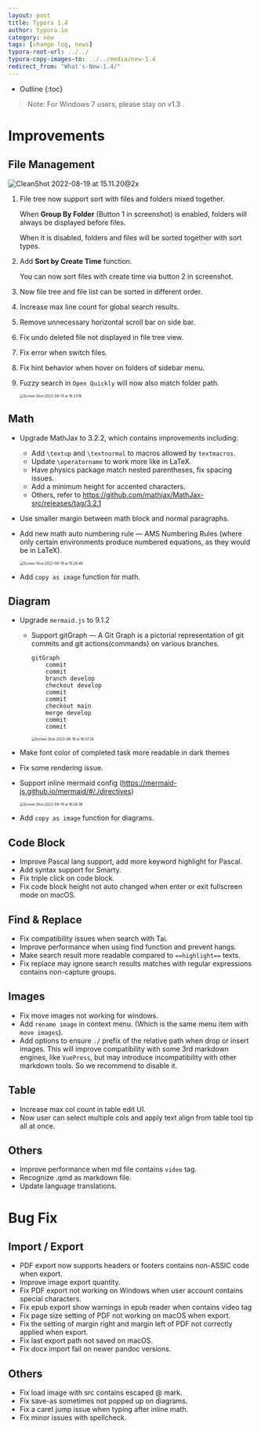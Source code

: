 ```yaml
---
layout: post
title: Typora 1.4
author: typora.io
category: new
tags: [change log, news]
typora-root-url: ../../
typora-copy-images-to: ../../media/new-1.4
redirect_from: "What's-New-1.4/"
---
```


* Outline
{:toc}

> Note: For Windows 7 users, please stay on v1.3 .

# Improvements

## File Management

![CleanShot 2022-08-19 at 15.11.20@2x](/media/new-1.4/CleanShot%202022-08-19%20at%2015.11.20@2x.png)

1. File tree now support sort with files and folders mixed together. 

   When **Group By Folder** (Button 1 in screenshot) is enabled, folders will always be displayed before files.

   When it is disabled, folders and files will be sorted together with sort types.

2. Add **Sort by Create Time** function. 

   You can now sort files with create time via button 2 in screenshot.

3. Now file tree and file list can be sorted in different order.

4. Increase max line count for global search results.

5. Remove unnecessary horizontal scroll bar on side bar. 

6. Fix undo deleted file not displayed in file tree view.

7. Fix error when switch files.

8. Fix hint behavior when hover on folders of sidebar menu.

9. Fuzzy search in `Open Quickly` will now also match folder path.

   <img src="/media/new-1.4/Screen%20Shot%202022-08-19%20at%2016.23.16.png" alt="Screen Shot 2022-08-19 at 16.23.16" style="zoom:50%;" />

## Math

- Upgrade MathJax to 3.2.2, which contains improvements including:

  - Add `\textup` and `\textnormal` to macros allowed by `textmacros`. 
  - Update `\operatorname` to work more like in LaTeX.
  - Have physics package match nested parentheses, fix spacing issues. 
  - Add a minimum height for accented characters.
  - Others, refer to <https://github.com/mathjax/MathJax-src/releases/tag/3.2.1>

- Use smaller margin between math block and normal paragraphs.

- Add new math auto numbering rule — AMS Numbering Rules (where only certain environments produce numbered equations, as they would be in LaTeX).

  <img src="/media/new-1.4/Screen%20Shot%202022-08-19%20at%2015.29.49.png" alt="Screen Shot 2022-08-19 at 15.29.49" style="zoom:50%;" />

- Add `copy as image` function for math.

## Diagram

- Upgrade `mermaid.js` to 9.1.2

  - Support gitGraph — A Git Graph is a pictorial representation of git commits and git actions(commands) on various branches.

    ```
    gitGraph
        commit
        commit
        branch develop
        checkout develop
        commit
        commit
        checkout main
        merge develop
        commit
        commit
    ```

    

    <img src="/media/new-1.4/Screen%20Shot%202022-08-19%20at%2016.07.24.png" alt="Screen Shot 2022-08-19 at 16.07.24" style="zoom:50%;" />

- Make font color of completed task more readable in dark themes

- Fix some rendering issue. 

- Support inline mermaid config (<https://mermaid-js.github.io/mermaid/#/./directives>)

  <img src="/media/new-1.4/Screen%20Shot%202022-08-19%20at%2016.04.36.png" alt="Screen Shot 2022-08-19 at 16.04.36" style="zoom:50%;" />

- Add `copy as image` function for diagrams.

## Code Block

- Improve Pascal lang support, add more keyword highlight for Pascal.
- Add syntax support for Smarty.
- Fix triple click on code block.
- Fix code block height not auto changed when enter or exit fullscreen mode on macOS.

## Find & Replace

- Fix compatibility issues when search with Tai.
- Improve performance when using find function and prevent hangs.
- Make search result more readable compared to `==highlight==` texts.
- Fix replace may ignore search results matches with regular expressions contains non-capture groups.

## Images

- Fix move images not working for windows.
- Add `rename image` in context menu. (Which is the same menu item with `move images`).
- Add options to ensure `./` prefix of the relative path when drop or insert images. This will improve compatibility with some 3rd markdown engines, like `VuePress`, but may introduce incompatibility with other markdown tools. So we recommend to disable it.

## Table

- Increase max col count in table edit UI.
- Now user can select multiple cols and apply text align from table tool tip all at once.

## Others

- Improve performance when md file contains `video` tag.
- Recognize .qmd as markdown file.
- Update language translations.

# Bug Fix

## Import / Export

- PDF export now supports headers or footers contains non-ASSIC code when export.
- Improve image export quantity.
- Fix PDF export not working on Windows when user account contains special characters.
- Fix epub export show warnings in epub reader when contains video tag
- Fix page size setting of PDF not working on macOS when export.
- Fix the setting of margin right and margin left of PDF not correctly applied when export.
- Fix last export path not saved on macOS.
- Fix docx import fail on newer pandoc versions.

## Others

- Fix load image with src contains escaped @ mark.
- Fix save-as sometimes not popped up on diagrams.
- Fix a caret jump issue when typing after inline math.
- Fix minor issues with spellcheck.
